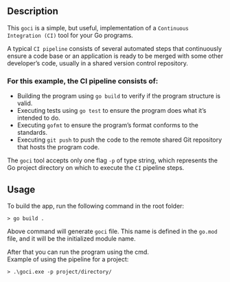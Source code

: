 ## Description

This `goci` is a simple, but useful, implementation of a `Continuous Integration (CI)` 
tool for your Go programs. 

A typical `CI pipeline` consists of several automated steps that
continuously ensure a code base or an application is ready to be merged
with some other developer’s code, usually in a shared version control
repository.

### For this example, the CI pipeline consists of:

* Building the program using `go build` to verify if the program structure is
valid.
* Executing tests using `go test` to ensure the program does what it’s
intended to do.
* Executing `gofmt` to ensure the program’s format conforms to the
standards.
* Executing `git push` to push the code to the remote shared Git repository
that hosts the program code.

The `goci` tool accepts only one flag `-p` of type string,
which represents the Go project directory on which to execute the `CI`
pipeline steps.

## Usage
To build the app, run the following command in the root folder:

```
> go build .
```
Above command will generate `goci` file. This name is defined in the `go.mod` file, and it will be the initialized module name.

After that you can run the program using the cmd.\
Example of using the pipeline for a project:

```
> .\goci.exe -p project/directory/
```
